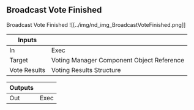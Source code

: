 ## Broadcast Vote Finished
Broadcast Vote Finished
![[../img/nd_img_BroadcastVoteFinished.png]]

|Inputs||
|--|--|
| In | Exec |
| Target | Voting Manager Component Object Reference |
| Vote Results | Voting Results Structure |

|Outputs||
|--|--|
| Out | Exec |

